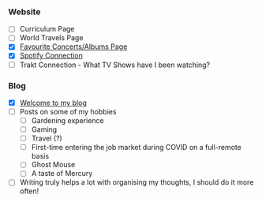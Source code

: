 ### Website

- [ ] Curriculum Page
- [ ] World Travels Page
- [x] [Favourite Concerts/Albums Page](/music)
- [x] [Spotify Connection](/)
- [ ] Trakt Connection - What TV Shows have I been watching?

### Blog

- [x] [Welcome to my blog](/blog/opening-ceremony)
- [ ] Posts on some of my hobbies
  - [ ] Gardening experience
  - [ ] Gaming
  - [ ] Travel (?)
  - [ ] First-time entering the job market during COVID on a full-remote basis
  - [ ] Ghost Mouse
  - [ ] A taste of Mercury
- [ ] Writing truly helps a lot with organising my thoughts, I should do it more often!

